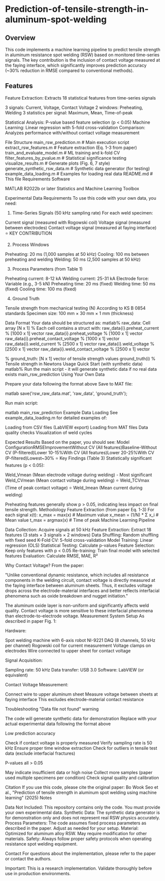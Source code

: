 # Prediction-of-tensile-strength-in-aluminum-spot-welding

## **Overview**
This code implements a machine learning pipeline to predict tensile strength in aluminum resistance spot welding (RSW) based on monitored time-series signals. The key contribution is the inclusion of contact voltage measured at the faying interface, which significantly improves prediction accuracy (~30% reduction in RMSE compared to conventional methods).


## **Features**

Feature Extraction: Extracts 18 statistical features from time-series signals

3 signals: Current, Voltage, Contact Voltage
2 windows: Preheating, Welding
3 statistics per signal: Maximum, Mean, Time-of-peak


Statistical Analysis: P-value based feature selection (p < 0.05)
Machine Learning: Linear regression with 5-fold cross-validation
Comparison: Analyzes performance with/without contact voltage measurement

File Structure
main_rsw_prediction.m              # Main execution script
extract_rsw_features.m             # Feature extraction (Eq. 1-3 from paper)
train_and_evaluate_model.m         # ML training and k-fold CV
filter_features_by_pvalue.m        # Statistical significance testing
visualize_results.m                # Generate plots (Fig. 6, 7 style)
generate_synthetic_rsw_data.m      # Synthetic data generator (for testing)
example_data_loading.m             # Examples for loading real data
README.md                          # This file
Requirements
Software

MATLAB R2022b or later
Statistics and Machine Learning Toolbox

Experimental Data Requirements
To use this code with your own data, you need:
1. Time-Series Signals (50 kHz sampling rate)
For each weld specimen:

Current signal (measured with Rogowski coil)
Voltage signal (measured between electrodes)
Contact voltage signal (measured at faying interface) ⭐ KEY CONTRIBUTION

2. Process Windows

Preheating: 20 ms (1,000 samples at 50 kHz)
Cooling: 100 ms between preheating and welding
Welding: 50 ms (2,500 samples at 50 kHz)

3. Process Parameters (from Table 1)

Preheating current: 8-12 kA
Welding current: 25-31 kA
Electrode force: Variable (e.g., 3-5 kN)
Preheating time: 20 ms (fixed)
Welding time: 50 ms (fixed)
Cooling time: 100 ms (fixed)

4. Ground Truth

Tensile strength from mechanical testing (N)
According to KS B 0854 standards
Specimen size: 100 mm × 30 mm × 1 mm (thickness)

Data Format
Your data should be structured as:
matlab% raw_data: Cell array [N x 1]
% Each cell contains a struct with:
raw_data{i}.preheat_current           % [1000 x 1] vector
raw_data{i}.preheat_voltage           % [1000 x 1] vector
raw_data{i}.preheat_contact_voltage   % [1000 x 1] vector
raw_data{i}.weld_current              % [2500 x 1] vector
raw_data{i}.weld_voltage              % [2500 x 1] vector
raw_data{i}.weld_contact_voltage      % [2500 x 1] vector

% ground_truth: [N x 1] vector of tensile strength values
ground_truth(i)                       % Tensile strength in Newtons
Usage
Quick Start (with synthetic data)
matlab% Run the main script - it will generate synthetic data if no real data exists
main_rsw_prediction
Using Your Own Data

Prepare your data following the format above
Save to MAT file:

matlab   save('rsw_raw_data.mat', 'raw_data', 'ground_truth');

Run main script:

matlab   main_rsw_prediction
Example Data Loading
See example_data_loading.m for detailed examples of:

Loading from CSV files (LabVIEW export)
Loading from MAT files
Data quality checks
Visualization of weld cycles

Expected Results
Based on the paper, you should see:
Model ConfigurationRMSEImprovementWithout CV (All features)Baseline-Without CV (P-filtered)Lower 10-15%With CV (All features)Lower 20-25%With CV (P-filtered)Lowest~30% ⭐
Key Findings (Table 3)
Statistically significant features (p < 0.05):

Weld_Vmean (Mean electrode voltage during welding) - Most significant
Weld_CVmean (Mean contact voltage during welding) ⭐
Weld_TCVmax (Time of peak contact voltage) ⭐
Weld_Imean (Mean current during welding)

Preheating features generally show p > 0.05, indicating less impact on final tensile strength.
Methodology
Feature Extraction (from paper Eq. 1-3)
For each signal x(t):
x_max  = max(x)                    # Maximum value
x_mean = (1/N) * Σ x_i            # Mean value
t_max  = argmax(x)                 # Time of peak
Machine Learning Pipeline

Data Collection: Acquire signals at 50 kHz
Feature Extraction: Extract 18 features (3 stats × 3 signals × 2 windows)
Data Shuffling: Random shuffling with fixed seed
K-Fold CV: 5-fold cross-validation
Model Training: Linear regression (OLS)
Statistical Testing: Calculate p-values
Feature Selection: Keep only features with p < 0.05
Re-training: Train final model with selected features
Evaluation: Calculate RMSE, MAE, R²

Why Contact Voltage?
From the paper:

"Unlike conventional dynamic resistance, which includes all resistance components in the welding circuit, contact voltage is directly measured at the faying interface between aluminum sheets. Thus, it excludes voltage drops across the electrode-material interfaces and better reflects interfacial phenomena such as oxide breakdown and nugget initiation."

The aluminum oxide layer is non-uniform and significantly affects weld quality. Contact voltage is more sensitive to these interfacial phenomena than electrode-to-electrode voltage.
Measurement System Setup
As described in paper Fig. 1:

Hardware:

Spot welding machine with 6-axis robot
NI-9221 DAQ (8 channels, 50 kHz per channel)
Rogowski coil for current measurement
Voltage clamps on electrodes
Wire connected to upper sheet for contact voltage


Signal Acquisition:

Sampling rate: 50 kHz
Data transfer: USB 3.0
Software: LabVIEW (or equivalent)


Contact Voltage Measurement:

Connect wire to upper aluminum sheet
Measure voltage between sheets at faying interface
This excludes electrode-material contact resistance



Troubleshooting
"Data file not found" warning

The code will generate synthetic data for demonstration
Replace with your actual experimental data following the format above

Low prediction accuracy

Check if contact voltage is properly measured
Verify sampling rate is 50 kHz
Ensure proper time window extraction
Check for outliers in tensile test data (exclude interfacial fractures)

P-values all > 0.05

May indicate insufficient data or high noise
Collect more samples (paper used multiple specimens per condition)
Check signal quality and calibration

Citation
If you use this code, please cite the original paper:
Bo Wook Seo et al., "Prediction of tensile strength in aluminum spot welding 
using machine learning" (2025)
Notes

Data Not Included: This repository contains only the code. You must provide your own experimental data.
Synthetic Data: The synthetic data generator is for demonstration only and does not represent real RSW physics accurately.
Process Parameters: The code assumes fixed process parameters as described in the paper. Adjust as needed for your setup.
Material: Optimized for aluminum alloy RSW. May require modification for other materials.
Safety: Always follow proper safety protocols when operating resistance spot welding equipment.

Contact
For questions about the implementation, please refer to the paper or contact the authors.

Important: This is a research implementation. Validate thoroughly before use in production environments.
